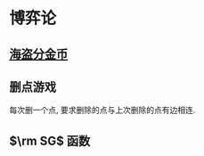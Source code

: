 # 博弈论

## [海盗分金币](https://www.luogu.com.cn/problem/CF690A2)

## 删点游戏

每次删一个点, 要求删除的点与上次删除的点有边相连. 

## $\rm SG$ 函数

